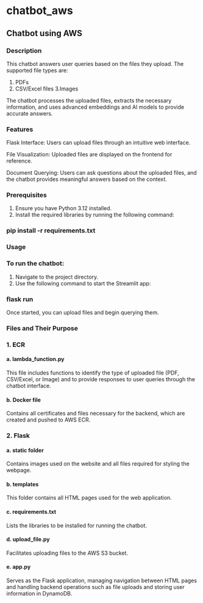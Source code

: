 # chatbot_aws
## Chatbot using AWS
### Description

This chatbot answers user queries based on the files they upload. The supported file types are:

1. PDFs
2. CSV/Excel files
3.Images

The chatbot processes the uploaded files, extracts the necessary information, and uses advanced embeddings and AI models to provide accurate answers.

### Features
Flask Interface: Users can upload files through an intuitive web interface.

File Visualization: Uploaded files are displayed on the frontend for reference.

Document Querying: Users can ask questions about the uploaded files, and the chatbot provides meaningful answers based on the context.

### Prerequisites

1. Ensure you have Python 3.12 installed.
2. Install the required libraries by running the following command:
### pip install -r requirements.txt

### Usage
### To run the chatbot:
1. Navigate to the project directory.
2. Use the following command to start the Streamlit app:
### flask run

Once started, you can upload files and begin querying them.

### Files and Their Purpose

### 1. ECR
#### a. lambda_function.py
This file includes functions to identify the type of uploaded file (PDF, CSV/Excel, or Image) and to provide responses to user queries through the chatbot interface.

#### b. Docker file
Contains all certificates and files necessary for the backend, which are created and pushed to AWS ECR.

### 2. Flask
#### a. static folder
Contains images used on the website and all files required for styling the webpage.

#### b. templates
This folder contains all HTML pages used for the web application.

#### c. requirements.txt
Lists the libraries to be installed for running the chatbot.

#### d. upload_file.py
Facilitates uploading files to the AWS S3 bucket.

#### e. app.py
Serves as the Flask application, managing navigation between HTML pages and handling backend operations such as file uploads and storing user information in DynamoDB.


